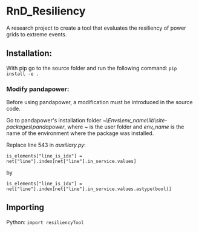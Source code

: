 # RnD_Resiliency
A research project to create a tool that evaluates the resiliency of power grids to extreme events.

## Installation:
With pip go to the source folder and run the following command: `pip install -e .`

### Modify pandapower:
Before using pandapower, a modification must be introduced in the source code.

Go to pandapower's installation folder *~\Envs\env_name\lib\site-packages\pandapower*, where ~ is the user folder and *env_name* is the name of the environment where the package was installed.

Replace line 543 in *auxiliary.py*:
```
is_elements["line_is_idx"] = net["line"].index[net["line"].in_service.values]
```
by
```
is_elements["line_is_idx"] = net["line"].index[net["line"].in_service.values.astype(bool)]
```
## Importing
Python: `import resiliencyTool`
